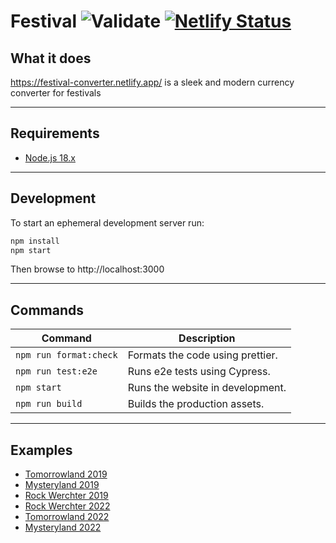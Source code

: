 # Festival ![Validate](https://github.com/7h1b0/festival/workflows/Validate/badge.svg) [![Netlify Status](https://api.netlify.com/api/v1/badges/32191849-dfc5-4285-b75d-4cbd831cfc2b/deploy-status)](https://app.netlify.com/sites/festival-converter/deploys)

## What it does

https://festival-converter.netlify.app/ is a sleek and modern currency converter for festivals

---

## Requirements

- [Node.js 18.x](https://nodejs.org/)

---

## Development

To start an ephemeral development server run:

```sh
npm install
npm start
```

Then browse to http://localhost:3000

---

## Commands

| Command                | Description                      |
| ---------------------- | -------------------------------- |
| `npm run format:check` | Formats the code using prettier. |
| `npm run test:e2e`     | Runs e2e tests using Cypress.    |
| `npm start`            | Runs the website in development. |
| `npm run build`        | Builds the production assets.    |

---

## Examples

- [Tomorrowland 2019](https://festival-converter.netlify.app/app.html?name=Tomorrowland+2019&currency=Pearl&eur=16&value=10)
- [Mysteryland 2019](https://festival-converter.netlify.app/app.html?name=Mysteryland&currency=Token&eur=15&value=5)
- [Rock Werchter 2019](https://festival-converter.netlify.app/app.html?name=Rock+Werchter&currency=Voucher&eur=55&value=20)
- [Rock Werchter 2022](https://festival-converter.netlify.app/app.html?name=Rock+Werchter+2022&currency=Voucher&eur=35&value=10)
- [Tomorrowland 2022](https://festival-converter.netlify.app/app.html?name=Tomorrowland+2022&currency=Pearl&eur=20&value=12)
- [Mysteryland 2022](https://festival-converter.netlify.app/app.html?name=Tomorrowland+2022&currency=Pearl&eur=16&value=4.5)

